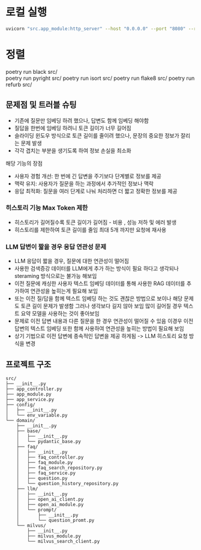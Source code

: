# 로컬 실행

```bash
uvicorn "src.app_module:http_server" --host "0.0.0.0" --port "8080" --reload
```
# 정렬

poetry run black src/                                                                                                     
poetry run pyright src/
poetry run isort src/
poetry run flake8 src/
poetry run refurb src/

## 문제점 및 트러블 슈팅
- 기존에 질문만 임베딩 하려 했으나, 답변도 함께 임베딩 해야함
- 질답을 한번에 임베딩 하려니 토큰 길이가 너무 길어짐
- 슬라이딩 윈도우 방식으로 토큰 길이를 줄이려 했으나, 문장의 중요한 정보가 잘리는 문제 발생
- 각각 겹치는 부분을 생기도록 하여 정보 손실을 최소화

해당 기능의 장점
- 사용자 경험 개선:
  한 번에 긴 답변을 주기보다 단계별로 정보를 제공
- 맥락 유지:
  사용자가 질문을 하는 과정에서 추가적인 정보나 맥락
- 응답 최적화:
  질문을 여러 단계로 나눠 처리하면 더 짧고 정확한 정보를 제공

### 히스토리 기능 Max Token 제한
- 히스토리가 길어질수록 토큰 길이가 길어짐 - 비용 , 성능 저하 및 에러 발생
- 히스토리를 제한하여 토큰 길이를 줄임 최대 5개 까지만 요청에 재사용

### LLM 답변이 짧을 경우 응답 연관성 문제
- LLM 응답이 짧을 경우, 질문에 대한 연관성이 떨어짐
- 사용한 검색증강 데이터를 LLM에게 추가 하는 방식이 필요 하다고 생각되나 steraming 방식으로는 불가능 해보임
- 이전 질문에 캐싱한 사용자 텍스트 임베딩 데이터를 통해 사용한 RAG 데이터를 추가하여 연관성을 높히는게 필요해 보임
- 또는 이전 질/답을 함께 텍스트 임베딩 하는 것도 괜찮은 방법으로 보이나 해당 문제도 토큰 길이 문제가 발생함 그러나 생각보다 길지 않아 보임 많이 길어질 경우 텍스트 요약 모델을 사용하는 것이 좋아보임
- 문제로 이전 답변 내용과 다른 질문을 한 경우 연관성이 떨어질 수 있음 이경우 이전 답변의 텍스트 임베딩 또한 함께 사용하여 연관성을 높히는 방법이 필요해 보임
- 상기 기법으로 이전 답변에 종속적인 답변을 제공 하게됨 -> LLM 히스토리 요청 방식을 변경 

## 프로젝트 구조 
```
src/
├── __init__.py
├── app_controller.py
├── app_module.py
├── app_service.py
├── config/
│   ├── __init__.py
│   └── env_variable.py
└── domain/
    ├── __init__.py
    ├── base/
    │   ├── __init__.py
    │   └── pydantic_base.py
    ├── faq/
    │   ├── __init__.py
    │   ├── faq_controller.py
    │   ├── faq_module.py
    │   ├── faq_search_repository.py
    │   ├── faq_service.py
    │   ├── question.py
    │   └── question_history_repository.py
    ├── llm/
    │   ├── __init__.py
    │   ├── open_ai_client.py
    │   ├── open_ai_module.py
    │   └── prompt/
    │       ├── __init__.py
    │       └── question_promt.py
    └── milvus/
        ├── __init__.py
        ├── milvus_module.py
        └── milvus_search_client.py

```